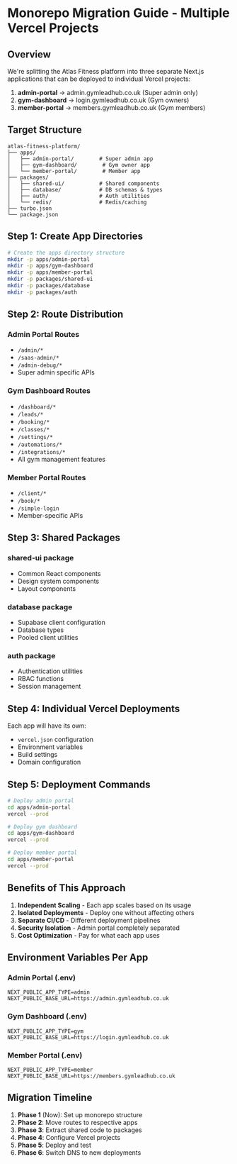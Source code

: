 # Monorepo Migration Guide - Multiple Vercel Projects

## Overview

We're splitting the Atlas Fitness platform into three separate Next.js applications that can be deployed to individual Vercel projects:

1. **admin-portal** → admin.gymleadhub.co.uk (Super admin only)
2. **gym-dashboard** → login.gymleadhub.co.uk (Gym owners)
3. **member-portal** → members.gymleadhub.co.uk (Gym members)

## Target Structure

```
atlas-fitness-platform/
├── apps/
│   ├── admin-portal/        # Super admin app
│   ├── gym-dashboard/        # Gym owner app
│   └── member-portal/        # Member app
├── packages/
│   ├── shared-ui/           # Shared components
│   ├── database/            # DB schemas & types
│   ├── auth/                # Auth utilities
│   └── redis/               # Redis/caching
├── turbo.json
└── package.json
```

## Step 1: Create App Directories

```bash
# Create the apps directory structure
mkdir -p apps/admin-portal
mkdir -p apps/gym-dashboard
mkdir -p apps/member-portal
mkdir -p packages/shared-ui
mkdir -p packages/database
mkdir -p packages/auth
```

## Step 2: Route Distribution

### Admin Portal Routes

- `/admin/*`
- `/saas-admin/*`
- `/admin-debug/*`
- Super admin specific APIs

### Gym Dashboard Routes

- `/dashboard/*`
- `/leads/*`
- `/booking/*`
- `/classes/*`
- `/settings/*`
- `/automations/*`
- `/integrations/*`
- All gym management features

### Member Portal Routes

- `/client/*`
- `/book/*`
- `/simple-login`
- Member-specific APIs

## Step 3: Shared Packages

### shared-ui package

- Common React components
- Design system components
- Layout components

### database package

- Supabase client configuration
- Database types
- Pooled client utilities

### auth package

- Authentication utilities
- RBAC functions
- Session management

## Step 4: Individual Vercel Deployments

Each app will have its own:

- `vercel.json` configuration
- Environment variables
- Build settings
- Domain configuration

## Step 5: Deployment Commands

```bash
# Deploy admin portal
cd apps/admin-portal
vercel --prod

# Deploy gym dashboard
cd apps/gym-dashboard
vercel --prod

# Deploy member portal
cd apps/member-portal
vercel --prod
```

## Benefits of This Approach

1. **Independent Scaling** - Each app scales based on its usage
2. **Isolated Deployments** - Deploy one without affecting others
3. **Separate CI/CD** - Different deployment pipelines
4. **Security Isolation** - Admin portal completely separated
5. **Cost Optimization** - Pay for what each app uses

## Environment Variables Per App

### Admin Portal (.env)

```
NEXT_PUBLIC_APP_TYPE=admin
NEXT_PUBLIC_BASE_URL=https://admin.gymleadhub.co.uk
```

### Gym Dashboard (.env)

```
NEXT_PUBLIC_APP_TYPE=gym
NEXT_PUBLIC_BASE_URL=https://login.gymleadhub.co.uk
```

### Member Portal (.env)

```
NEXT_PUBLIC_APP_TYPE=member
NEXT_PUBLIC_BASE_URL=https://members.gymleadhub.co.uk
```

## Migration Timeline

1. **Phase 1** (Now): Set up monorepo structure
2. **Phase 2**: Move routes to respective apps
3. **Phase 3**: Extract shared code to packages
4. **Phase 4**: Configure Vercel projects
5. **Phase 5**: Deploy and test
6. **Phase 6**: Switch DNS to new deployments
